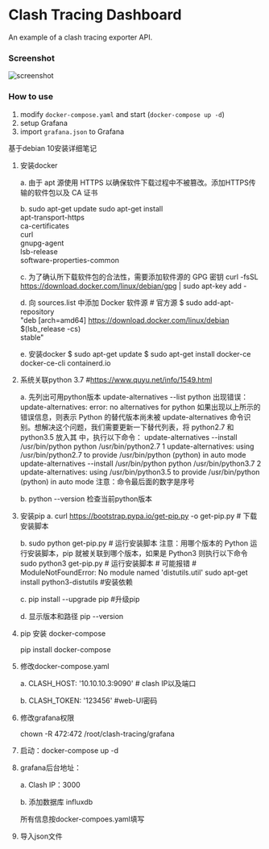 # Clash Tracing Dashboard

An example of a clash tracing exporter API.

### Screenshot

![screenshot](./screenshot/screenshot.jpg)

### How to use

1. modify `docker-compose.yaml` and start (`docker-compose up -d`)
2. setup Grafana
3. import `grafana.json` to Grafana


基于debian 10安装详细笔记

1. 安装docker
 	
	a. 由于 apt 源使用 HTTPS 以确保软件下载过程中不被篡改。添加HTTPS传输的软件包以及 CA 证书
	
	b. sudo apt-get update
		sudo apt-get install \
		apt-transport-https \
		ca-certificates \
		curl \
		gnupg-agent \
		lsb-release \
		software-properties-common
	
	c. 为了确认所下载软件包的合法性，需要添加软件源的 GPG 密钥
	      	curl -fsSL https://download.docker.com/linux/debian/gpg | sudo apt-key add -
	
	d. 向 sources.list 中添加 Docker 软件源
		# 官方源
		$ sudo add-apt-repository \
		     "deb [arch=amd64] https://download.docker.com/linux/debian \
		     $(lsb_release -cs) \
		     stable"
	
	e. 安装docker
		$ sudo apt-get update
		$ sudo apt-get install docker-ce docker-ce-cli containerd.io
	
	
2. 系统关联python 3.7     #https://www.quyu.net/info/1549.html
	
	a. 先列出可用python版本
	        update-alternatives --list python
		出现错误：update-alternatives: error: no alternatives for python
		如果出现以上所示的错误信息，则表示 Python 的替代版本尚未被 update-alternatives 命令识别。想解决这个问题，我们需要更新一下替代列表，将 python2.7 和 python3.5 放入其		   中，执行以下命令：
		update-alternatives --install /usr/bin/python python /usr/bin/python2.7 1
		update-alternatives: using /usr/bin/python2.7 to provide /usr/bin/python (python) in auto mode
		update-alternatives --install /usr/bin/python python /usr/bin/python3.7 2
		update-alternatives: using /usr/bin/python3.5 to provide /usr/bin/python (python) in auto mode
		注意：命令最后面的数字是序号
	
	b. python --version 检查当前python版本
	
	
3. 安装pip
	a. curl https://bootstrap.pypa.io/get-pip.py -o get-pip.py   # 下载安装脚本
	
	b. sudo python get-pip.py    # 运行安装脚本
		注意：用哪个版本的 Python 运行安装脚本，pip 就被关联到哪个版本，如果是 Python3 则执行以下命令
		sudo python3 get-pip.py    # 运行安装脚本
		# 可能报错
		#  ModuleNotFoundError: No module named 'distutils.util'
		sudo apt-get install python3-distutils  #安装依赖
	
	c. pip install --upgrade pip    #升级pip
	
	d. 显示版本和路径
	   pip --version
		
4. pip 安装 docker-compose
	
	pip install docker-compose
		
5. 修改docker-compose.yaml
	
	a. CLASH_HOST: '10.10.10.3:9090'       # clash IP以及端口
	
	b. CLASH_TOKEN: '123456'          #web-UI密码

6. 修改grafana权限
	
	chown -R 472:472 /root/clash-tracing/grafana
		
7. 启动：docker-compose up -d
	
8. grafana后台地址：
	
	a. Clash IP：3000
	
	b. 添加数据库 influxdb
	
	所有信息按docker-compoes.yaml填写
		
9. 导入json文件
